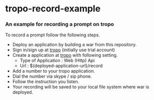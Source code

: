 # tropo-record-example

### An example for recording a prompt on tropo

To record a prompt follow the following steps.
* Deploy an application by building a war from this repository.
* Sign in/sign up at [tropo](http://tropo.com) (initially use trial account)
* Create a application at [tropo](http://tropo.com) with following setting.
    * Type of Application : Web (Http) Api
    * Url : ${deployed-application-url}/record
* Add a number to your tropo application.
* Dial the number via skype / sip phone.
* Follow the instruction you listen.
* Your recording will be saved to your local file system where war is deployed.

